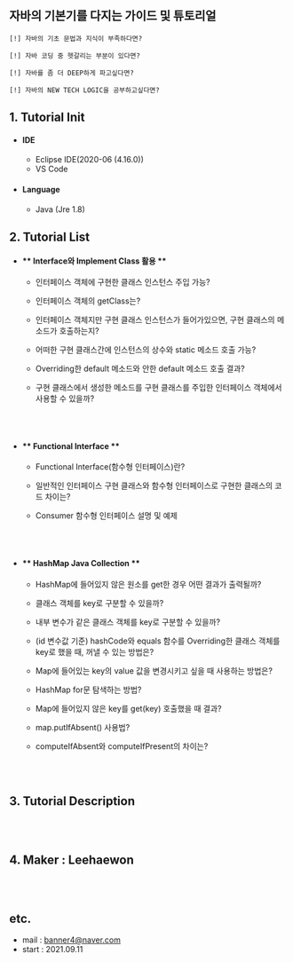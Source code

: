 ## 자바의 기본기를 다지는 가이드 및 튜토리얼

    [!] 자바의 기초 문법과 지식이 부족하다면?

    [!] 자바 코딩 중 헷갈리는 부분이 있다면?

    [!] 자바를 좀 더 DEEP하게 파고싶다면?

    [!] 자바의 NEW TECH LOGIC을 공부하고싶다면?

## 1. Tutorial Init

-   #### IDE
    -   Eclipse IDE(2020-06 (4.16.0))
    -   VS Code
-   #### Language
    -   Java (Jre 1.8)

## 2. Tutorial List

-   #### ** Interface와 Implement Class 활용 **

    -   인터페이스 객체에 구현한 클래스 인스턴스 주입 가능?

    -   인터페이스 객체의 getClass는?

    -   인터페이스 객체지만 구현 클래스 인스턴스가 들어가있으면, 구현 클래스의 메소드가 호출하는지?

    -   어떠한 구현 클래스간에 인스턴스의 상수와 static 메소드 호출 가능?

    -   Overriding한 default 메소드와 안한 default 메소드 호출 결과?

    -   구현 클래스에서 생성한 메소드를 구현 클래스를 주입한 인터페이스 객체에서 사용할 수 있을까?
<br/>
<br/>

-   #### ** Functional Interface **

    -   Functional Interface(함수형 인터페이스)란?

    -   일반적인 인터페이스 구현 클래스와 함수형 인터페이스로 구현한 클래스의 코드 차이는?

    -   Consumer 함수형 인터페이스 설명 및 예제

<br/>
<br/>

-   #### ** HashMap Java Collection **

    -   HashMap에 들어있지 않은 원소를 get한 경우 어떤 결과가 출력될까?

    -   클래스 객체를 key로 구분할 수 있을까?

    -   내부 변수가 같은 클래스 객체를 key로 구분할 수 있을까?

    -   (id 변수값 기준) hashCode와 equals 함수를 Overriding한 클래스 객체를 key로 했을 때, 꺼낼 수 있는 방법은?

    -   Map에 들어있는 key의 value 값을 변경시키고 싶을 때 사용하는 방법은?

    -   HashMap for문 탐색하는 방법?

    -   Map에 들어있지 않은 key를 get(key) 호출했을 때 결과?

    -   map.putIfAbsent() 사용법?

    -   computeIfAbsent와 computeIfPresent의 차이는?

<br/>
<br/>

## 3. Tutorial Description

<br/>
<br/>

## 4. Maker : Leehaewon

<br/>
<br/>

## etc.

-   mail : banner4@naver.com
-   start : 2021.09.11
